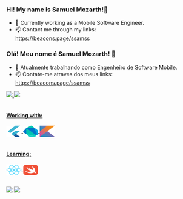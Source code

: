### Hi! My name is Samuel Mozarth!👋

- 🌱 Currently working as a Mobile Software Engineer.
- 📫 Contact me through my links:<br>
https://beacons.page/ssamss

### Olá! Meu nome é Samuel Mozarth! 👋

- 🌱 Atualmente trabalhando como Engenheiro de Software Mobile.
- 📫 Contate-me atraves dos meus links:<br>
https://beacons.page/ssamss

 <div>
  <a href="https://github.com/samuelmozarthss">
  <img height="180em" src="https://github-readme-stats.vercel.app/api?username=samuelmozarthss&show_icons=true&theme=tokyonight&include_all_commits=true&count_private=true"/>
  <img height="180em" src="https://github-readme-stats.vercel.app/api/top-langs/?username=samuelmozarthss&layout=compact&langs_count=7&theme=cobalt"/>
</div>

<div style="display: inline_block"><br>
 <h4>Working with:</h4>
 <img align="center" alt="Sams-Flutter" height="30" width="40" src="https://raw.githubusercontent.com/devicons/devicon/master/icons/flutter/flutter-original.svg">
 <img align="center" alt="Sams-Dart" height="30" width="40" src="https://raw.githubusercontent.com/devicons/devicon/master/icons/dart/dart-original.svg">
 <img align="center" alt="Sams-Kotlin" height="30" width="40" src="https://raw.githubusercontent.com/devicons/devicon/master/icons/kotlin/kotlin-original.svg">
</div>
<div style="display: inline_block"><br>
 <h4>Learning:</h4>
 <img align="center" alt="Sams-React" height="30" width="40" src="https://github.com/devicons/devicon/blob/master/icons/react/react-original.svg">
 <img align="center" alt="Sams-Swift" height="30" width="40" src="https://github.com/devicons/devicon/blob/master/icons/swift/swift-original.svg">
</div>
  
  ##
 
<div>
  <a href="https://www.linkedin.com/in/samuel-mozarth/" {:target="_blank"} target="_blank"><img src="https://img.shields.io/badge/-LinkedIn-%230077B5?style=for-the-badge&logo=linkedin&logoColor=white" target="_blank"></a> 
  <a href = "mailto:contatosamuelm@gmail.com"><img src="https://img.shields.io/badge/-Gmail-%23333?style=for-the-badge&logo=gmail&logoColor=white" target="_blank"></a>
<!--   <a href="https://discord.gg/nmdGvdDBgk" target="_blank"><img src="https://img.shields.io/badge/Discord-7289DA?style=for-the-badge&logo=discord&logoColor=white" target="_blank"></a>  -->
<!--   <a href="https://www.twitch.tv/ssamss" target="_blank"><img src="https://img.shields.io/badge/Twitch-9146FF?style=for-the-badge&logo=twitch&logoColor=white" target="_blank"></a> -->
<!--   <a href="https://www.instagram.com/samuelmozarth/" target="_blank"><img src="https://img.shields.io/badge/-Instagram-%23E4405F?style=for-the-badge&logo=instagram&logoColor=white" target="_blank"></a> -->
<!--   <a href="https://www.youtube.com/channel/UCTwJZ0AmTNPXxSKxWcYhRaw" target="_blank"><img src="https://img.shields.io/badge/YouTube-FF0000?style=for-the-badge&logo=youtube&logoColor=white" target="_blank"></a> -->
  
<!--    ![Snake animation](https://github.com/samuelmozarthss/samuelmozarthss/blob/output/github-contribution-grid-snake.svg) -->
</div>
